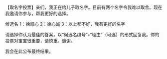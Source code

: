 【取名字投票】亲们，我正在给儿子取名字。目前有两个名字令我难以取舍。现在我邀请你参与，帮我更好的选择。

候选名
1：徐顺心
2：徐心诚
3：以上都不好，我有更好的名字

请选择你认为最佳的答案，以“候选名编号”+“理由”（可选）的形式回复我。你的投票对宝宝很重要，请慎重。谢谢。

我会在此公布最终结果。